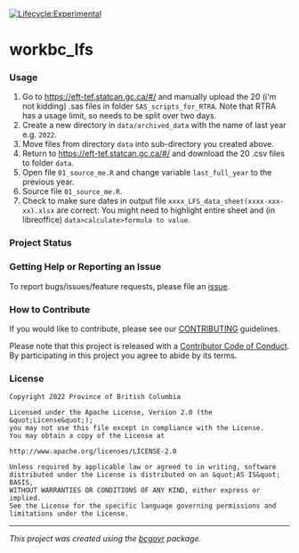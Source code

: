 [![Lifecycle:Experimental](https://img.shields.io/badge/Lifecycle-Experimental-339999)](<Redirect-URL>)


workbc_lfs
============================

### Usage

1.  Go to https://eft-tef.statcan.gc.ca/#/ and manually upload the 20 (i'm not kidding) .sas files in folder `SAS_scripts_for_RTRA`. Note that RTRA has a usage limit, so needs to be split over two days.
2. Create a new directory in `data/archived_data` with the name of last year e.g. `2022`.
3.  Move files from directory `data` into sub-directory you created above.
4.  Return to https://eft-tef.statcan.gc.ca/#/ and download the 20 .csv files to folder `data`.
5.  Open file `01_source_me.R` and change variable `last_full_year` to the previous year.
6.  Source file `01_source_me.R`.
7.  Check to make sure dates in output file `xxxx_LFS_data_sheet(xxxx-xxx-xx).xlsx` are correct: You might need to highlight entire sheet and (in libreoffice) `data>calculate>formula to value`. 

### Project Status

### Getting Help or Reporting an Issue

To report bugs/issues/feature requests, please file an [issue](https://github.com/bcgov/workbc_lfs/issues/).

### How to Contribute

If you would like to contribute, please see our [CONTRIBUTING](CONTRIBUTING.md) guidelines.

Please note that this project is released with a [Contributor Code of Conduct](CODE_OF_CONDUCT.md). By participating in this project you agree to abide by its terms.

### License

```
Copyright 2022 Province of British Columbia

Licensed under the Apache License, Version 2.0 (the &quot;License&quot;);
you may not use this file except in compliance with the License.
You may obtain a copy of the License at

http://www.apache.org/licenses/LICENSE-2.0

Unless required by applicable law or agreed to in writing, software distributed under the License is distributed on an &quot;AS IS&quot; BASIS,
WITHOUT WARRANTIES OR CONDITIONS OF ANY KIND, either express or implied.
See the License for the specific language governing permissions and limitations under the License.
```
---
*This project was created using the [bcgovr](https://github.com/bcgov/bcgovr) package.* 
